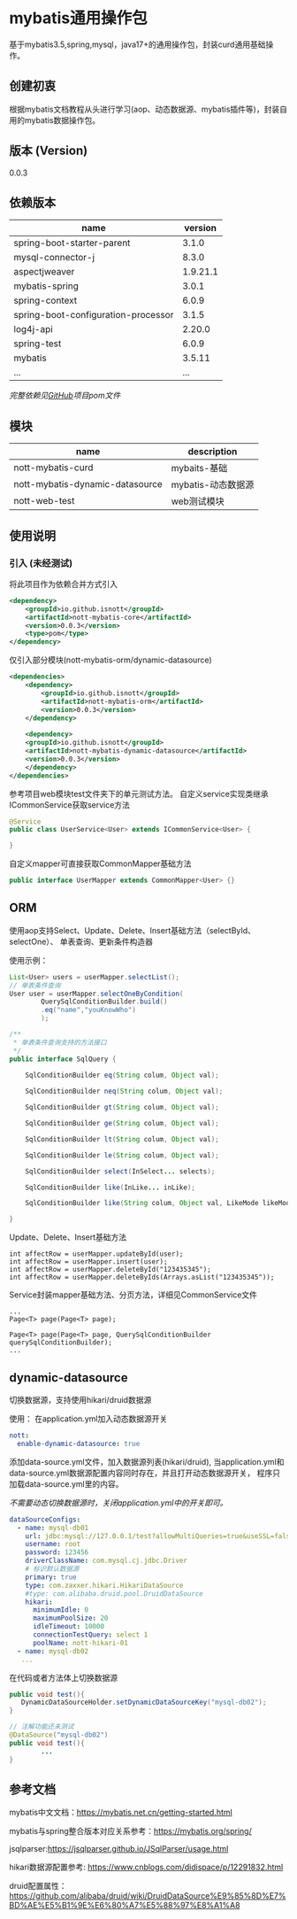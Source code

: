 # mybatis通用操作包
基于mybatis3.5,spring,mysql，java17+的通用操作包，封装curd通用基础操作。

## 创建初衷
根据mybatis文档教程从头进行学习(aop、动态数据源、mybatis插件等)，封装自用的mybatis数据操作包。

## 版本 (Version)
0.0.3

## 依赖版本

|name|version|
|--|--|
|spring-boot-starter-parent|3.1.0|
|mysql-connector-j|8.3.0|
|aspectjweaver|1.9.21.1|
|mybatis-spring|3.0.1|
|spring-context|6.0.9|
|spring-boot-configuration-processor|3.1.5|
|log4j-api|2.20.0|
|spring-test|6.0.9|
|mybatis|3.5.11|
|...|...|

*完整依赖见[GitHub](https://github.com/IsNott/nott-mybatis-core)项目pom文件*

## 模块
|name|description|
|--|--|
|nott-mybatis-curd|mybaits-基础|
|nott-mybatis-dynamic-datasource|mybatis-动态数据源|
|nott-web-test|web测试模块|


## 使用说明
### 引入 (未经测试)
将此项目作为依赖合并方式引入

```xml
<dependency>
    <groupId>io.github.isnott</groupId>
    <artifactId>nott-mybatis-core</artifactId>
    <version>0.0.3</version>
    <type>pom</type>
</dependency>
```

仅引入部分模块(nott-mybatis-orm/dynamic-datasource)
```xml
<dependencies>
    <dependency>
        <groupId>io.github.isnott</groupId>
        <artifactId>nott-mybatis-orm</artifactId>
        <version>0.0.3</version>
    </dependency>
    
    <dependency>
    <groupId>io.github.isnott</groupId>
    <artifactId>nott-mybatis-dynamic-datasource</artifactId>
    <version>0.0.3</version>
    </dependency>
</dependencies>
```


参考项目web模块test文件夹下的单元测试方法。
自定义service实现类继承ICommonService<T>获取service方法
```java
@Service
public class UserService<User> extends ICommonService<User> {

}
```

自定义mapper可直接获取CommonMapper基础方法
```java
public interface UserMapper extends CommonMapper<User> {}
```

## ORM
使用aop支持Select、Update、Delete、Insert基础方法（selectById、selectOne）、
单表查询、更新条件构造器

使用示例：
```java
List<User> users = userMapper.selectList();
// 单表条件查询
User user = userMapper.selectOneByCondition(
        QuerySqlConditionBuilder.build()
        .eq("name","youKnowWho")
        );
```

```java
/**
 * 单表条件查询支持的方法接口
 */
public interface SqlQuery {
    
    SqlConditionBuilder eq(String colum, Object val);

    SqlConditionBuilder neq(String colum, Object val);

    SqlConditionBuilder gt(String colum, Object val);

    SqlConditionBuilder ge(String colum, Object val);

    SqlConditionBuilder lt(String colum, Object val);

    SqlConditionBuilder le(String colum, Object val);

    SqlConditionBuilder select(InSelect... selects);

    SqlConditionBuilder like(InLike... inLike);

    SqlConditionBuilder like(String colum, Object val, LikeMode likeMode);

}
```

Update、Delete、Insert基础方法
```
int affectRow = userMapper.updateById(user);
int affectRow = userMapper.insert(user);
int affectRow = userMapper.deleteById("123435345");
int affectRow = userMapper.deleteByIds(Arrays.asList("123435345"));
```

Service封装mapper基础方法、分页方法，详细见CommonService文件
```
...
Page<T> page(Page<T> page);

Page<T> page(Page<T> page, QuerySqlConditionBuilder querySqlConditionBuilder);
...
```
## dynamic-datasource
切换数据源，支持使用hikari/druid数据源

使用：
在application.yml加入动态数据源开关

```yaml
nott:
  enable-dynamic-datasource: true
```
添加data-source.yml文件，加入数据源列表(hikari/druid),
当application.yml和data-source.yml数据源配置内容同时存在，并且打开动态数据源开关，
程序只加载data-source.yml里的内容。

*不需要动态切换数据源时，关闭application.yml中的开关即可。*
```yaml
dataSourceConfigs:
  - name: mysql-db01
    url: jdbc:mysql://127.0.0.1/test?allowMultiQueries=true&useSSL=false&useUnicode=true&characterEncoding=UTF-8&autoReconnect=true&zeroDateTimeBehavior=convertToNull&useJDBCCompliantTimezoneShift=true&useLegacyDatetimeCode=false&serverTimezone=GMT%2B8&nullCatalogMeansCurrent=true&allowPublicKeyRetrieval=true
    username: root
    password: 123456
    driverClassName: com.mysql.cj.jdbc.Driver
    # 标识默认数据源
    primary: true
    type: com.zaxxer.hikari.HikariDataSource
    #type: com.alibaba.druid.pool.DruidDataSource
    hikari:
      minimumIdle: 0
      maximumPoolSize: 20
      idleTimeout: 10000
      connectionTestQuery: select 1
      poolName: nott-hikari-01
  - name: mysql-db02
   ...
```
在代码或者方法体上切换数据源
```java
public void test(){
   DynamicDataSourceHolder.setDynamicDataSourceKey("mysql-db02");    
}

// 注解功能还未测试
@DataSource("mysql-db02")
public void test(){
        ...
}

```

## 参考文档
mybatis中文文档：https://mybatis.net.cn/getting-started.html

mybatis与spring整合版本对应关系参考：https://mybatis.org/spring/

jsqlparser:https://jsqlparser.github.io/JSqlParser/usage.html

hikari数据源配置参考: https://www.cnblogs.com/didispace/p/12291832.html

druid配置属性：https://github.com/alibaba/druid/wiki/DruidDataSource%E9%85%8D%E7%BD%AE%E5%B1%9E%E6%80%A7%E5%88%97%E8%A1%A8

